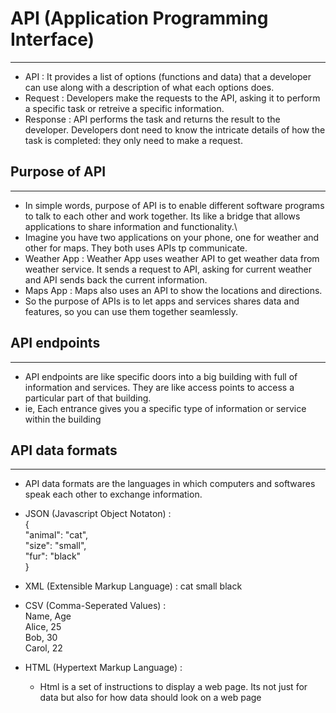 # API (Application Programming Interface)
********************
* API :  It provides a list of options (functions and data) that a developer can use along with a description of what each options does.
* Request : Developers make the requests to the API, asking it to perform a specific task or retreive a specific information.
* Response : API performs the task and returns the result to the developer. Developers dont need to know the intricate details of how the task is completed: they only need to make a request.

## Purpose of API
*****************
* In simple words, purpose of API is to enable different software programs to talk to each other and work together. Its like a bridge that allows applications to share information and functionality.\
* Imagine you have two applications on your phone, one for weather and other for maps. They both uses APIs tp communicate.
* Weather App : Weather App uses weather API to get weather data from weather service. It sends a request to API, asking for current weather and API sends back the current information.
* Maps App : Maps also uses an API to show the locations and directions.
*  So the purpose of APIs is to let apps and services shares data and features, so you can use them together seamlessly.

## API endpoints
****************
* API endpoints are like specific doors into a big building with full of information and services. They are like access points to access a particular part of that building.
* ie, Each entrance gives you a specific type of information or service within the building

## API data formats
******************
* API data formats are the languages in which computers and softwares speak each other to exchange information.
* JSON (Javascript Object Notaton) : <br>
 { <br>
    "animal": "cat", <br>
    "size": "small", <br>
    "fur": "black" <br>
}

* XML (Extensible Markup Language) : 
  <animal> 
    <name>cat</name> 
    <size>small</size> 
    <fur>black</fur> 
  </animal> 
  
* CSV (Comma-Seperated Values) : <br>
  Name, Age <br>
  Alice, 25 <br>
  Bob, 30 <br>
  Carol, 22

* HTML (Hypertext Markup Language) :
  * Html is a set of instructions to display a web page. Its not just for data but also for how data should look on a web page

